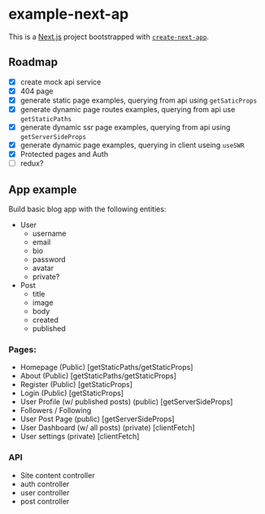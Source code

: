 # example-next-ap

This is a [Next.js](https://nextjs.org/) project bootstrapped with [`create-next-app`](https://github.com/vercel/next.js/tree/canary/packages/create-next-app).

## Roadmap
- [x] create mock api service
- [x] 404 page
- [x] generate static page examples, querying from api using `getSaticProps`
- [x] generate dynamic page routes examples, querying from api use `getStaticPaths`
- [x] generate dynamic ssr page examples, querying from api using `getServerSideProps`
- [x] generate dynamic page examples, querying in client useing `useSWR`
- [x] Protected pages and Auth
- [ ] redux?

## App example
Build basic blog app with the following entities:
- User
  - username
  - email
  - bio
  - password
  - avatar
  - private?
- Post
  - title
  - image
  - body
  - created
  - published

### Pages:
- Homepage (Public) [getStaticPaths/getStaticProps]
- About (Public) [getStaticPaths/getStaticProps]
- Register (Public) [getStaticProps]
- Login (Public) [getStaticProps]
- User Profile (w/ published posts) (public) [getServerSideProps]
- Followers / Following
- User Post Page (public) [getServerSideProps]
- User Dashboard (w/ all posts) (private) [clientFetch]
- User settings (private) [clientFetch]

### API
- Site content controller
- auth controller
- user controller
- post controller